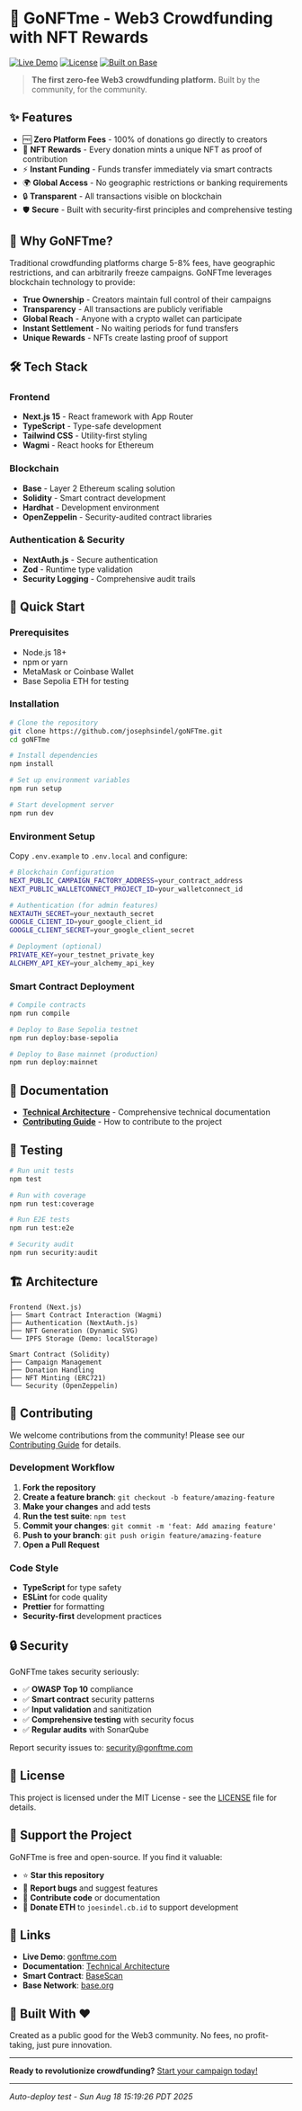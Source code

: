 # 🚀 GoNFTme - Web3 Crowdfunding with NFT Rewards

[![Live Demo](https://img.shields.io/badge/Live%20Demo-gonftme.com-blue?style=for-the-badge)](https://go-nft-me-git-main-joesindels-projects.vercel.app/)
[![License](https://img.shields.io/badge/License-MIT-green?style=for-the-badge)](LICENSE)
[![Built on Base](https://img.shields.io/badge/Built%20on-Base-0052ff?style=for-the-badge)](https://base.org)

> **The first zero-fee Web3 crowdfunding platform.** Built by the community, for the community.

## ✨ Features

- 🆓 **Zero Platform Fees** - 100% of donations go directly to creators
- 🎨 **NFT Rewards** - Every donation mints a unique NFT as proof of contribution
- ⚡ **Instant Funding** - Funds transfer immediately via smart contracts
- 🌍 **Global Access** - No geographic restrictions or banking requirements
- 🔒 **Transparent** - All transactions visible on blockchain
- 🛡️ **Secure** - Built with security-first principles and comprehensive testing

## 🎯 Why GoNFTme?

Traditional crowdfunding platforms charge 5-8% fees, have geographic restrictions, and can arbitrarily freeze campaigns. GoNFTme leverages blockchain technology to provide:

- **True Ownership** - Creators maintain full control of their campaigns
- **Transparency** - All transactions are publicly verifiable
- **Global Reach** - Anyone with a crypto wallet can participate
- **Instant Settlement** - No waiting periods for fund transfers
- **Unique Rewards** - NFTs create lasting proof of support

## 🛠️ Tech Stack

### Frontend
- **Next.js 15** - React framework with App Router
- **TypeScript** - Type-safe development
- **Tailwind CSS** - Utility-first styling
- **Wagmi** - React hooks for Ethereum

### Blockchain
- **Base** - Layer 2 Ethereum scaling solution
- **Solidity** - Smart contract development
- **Hardhat** - Development environment
- **OpenZeppelin** - Security-audited contract libraries

### Authentication & Security
- **NextAuth.js** - Secure authentication
- **Zod** - Runtime type validation
- **Security Logging** - Comprehensive audit trails

## 🚀 Quick Start

### Prerequisites
- Node.js 18+ 
- npm or yarn
- MetaMask or Coinbase Wallet
- Base Sepolia ETH for testing

### Installation

```bash
# Clone the repository
git clone https://github.com/josephsindel/goNFTme.git
cd goNFTme

# Install dependencies
npm install

# Set up environment variables
npm run setup

# Start development server
npm run dev
```

### Environment Setup

Copy `.env.example` to `.env.local` and configure:

```bash
# Blockchain Configuration
NEXT_PUBLIC_CAMPAIGN_FACTORY_ADDRESS=your_contract_address
NEXT_PUBLIC_WALLETCONNECT_PROJECT_ID=your_walletconnect_id

# Authentication (for admin features)
NEXTAUTH_SECRET=your_nextauth_secret
GOOGLE_CLIENT_ID=your_google_client_id
GOOGLE_CLIENT_SECRET=your_google_client_secret

# Deployment (optional)
PRIVATE_KEY=your_testnet_private_key
ALCHEMY_API_KEY=your_alchemy_api_key
```

### Smart Contract Deployment

```bash
# Compile contracts
npm run compile

# Deploy to Base Sepolia testnet
npm run deploy:base-sepolia

# Deploy to Base mainnet (production)
npm run deploy:mainnet
```

## 📖 Documentation

- **[Technical Architecture](docs/ARCHITECTURE.md)** - Comprehensive technical documentation
- **[Contributing Guide](CONTRIBUTING.md)** - How to contribute to the project

## 🧪 Testing

```bash
# Run unit tests
npm test

# Run with coverage
npm run test:coverage

# Run E2E tests
npm run test:e2e

# Security audit
npm run security:audit
```

## 🏗️ Architecture

```
Frontend (Next.js)
├── Smart Contract Interaction (Wagmi)
├── Authentication (NextAuth.js)
├── NFT Generation (Dynamic SVG)
└── IPFS Storage (Demo: localStorage)

Smart Contract (Solidity)
├── Campaign Management
├── Donation Handling
├── NFT Minting (ERC721)
└── Security (OpenZeppelin)
```

## 🤝 Contributing

We welcome contributions from the community! Please see our [Contributing Guide](CONTRIBUTING.md) for details.

### Development Workflow

1. **Fork the repository**
2. **Create a feature branch**: `git checkout -b feature/amazing-feature`
3. **Make your changes** and add tests
4. **Run the test suite**: `npm test`
5. **Commit your changes**: `git commit -m 'feat: Add amazing feature'`
6. **Push to your branch**: `git push origin feature/amazing-feature`
7. **Open a Pull Request**

### Code Style

- **TypeScript** for type safety
- **ESLint** for code quality
- **Prettier** for formatting
- **Security-first** development practices

## 🔒 Security

GoNFTme takes security seriously:

- ✅ **OWASP Top 10** compliance
- ✅ **Smart contract** security patterns
- ✅ **Input validation** and sanitization
- ✅ **Comprehensive testing** with security focus
- ✅ **Regular audits** with SonarQube

Report security issues to: security@gonftme.com

## 📄 License

This project is licensed under the MIT License - see the [LICENSE](LICENSE) file for details.

## 🌟 Support the Project

GoNFTme is free and open-source. If you find it valuable:

- ⭐ **Star this repository**
- 🐛 **Report bugs** and suggest features
- 🤝 **Contribute code** or documentation
- 💝 **Donate ETH** to `joesindel.cb.id` to support development

## 🔗 Links

- **Live Demo**: [gonftme.com](https://go-nft-me-git-main-joesindels-projects.vercel.app/)
- **Documentation**: [Technical Architecture](docs/ARCHITECTURE.md)
- **Smart Contract**: [BaseScan](https://sepolia.basescan.org/address/0x38d0c38EBED03B12f01D94a5117e039129fC2076)
- **Base Network**: [base.org](https://base.org)

## 🎉 Built With ❤️

Created as a public good for the Web3 community. No fees, no profit-taking, just pure innovation.

---

**Ready to revolutionize crowdfunding?** [Start your campaign today!](https://go-nft-me-git-main-joesindels-projects.vercel.app/create)

---

*Auto-deploy test - Sun Aug 18 15:19:26 PDT 2025*
